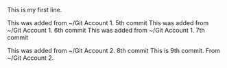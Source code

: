 This is my first line. 

This was added from ~/Git Account 1. 5th commit
This was added from ~/Git Account 1. 6th commit
This was added from ~/Git Account 1. 7th commit

This was added from ~/Git Account 2. 8th commit
This is 9th commit. From ~/Git Account 2. 

